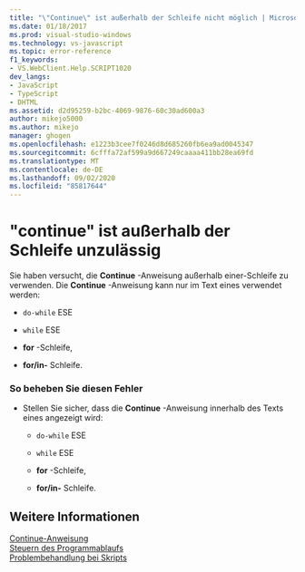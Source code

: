 ```yaml
---
title: "\"Continue\" ist außerhalb der Schleife nicht möglich | Microsoft-Dokumentation"
ms.date: 01/18/2017
ms.prod: visual-studio-windows
ms.technology: vs-javascript
ms.topic: error-reference
f1_keywords:
- VS.WebClient.Help.SCRIPT1020
dev_langs:
- JavaScript
- TypeScript
- DHTML
ms.assetid: d2d95259-b2bc-4069-9876-60c30ad600a3
author: mikejo5000
ms.author: mikejo
manager: ghogen
ms.openlocfilehash: e1223b3cee7f0246d8d685260fb6ea9ad0045347
ms.sourcegitcommit: 6cfffa72af599a9d667249caaaa411bb28ea69fd
ms.translationtype: MT
ms.contentlocale: de-DE
ms.lasthandoff: 09/02/2020
ms.locfileid: "85817644"
---
```

# <a name="cant-have-continue-outside-of-loop"></a>"continue" ist außerhalb der Schleife unzulässig
Sie haben versucht, die **Continue** -Anweisung außerhalb einer-Schleife zu verwenden. Die **Continue** -Anweisung kann nur im Text eines verwendet werden:  
  
- `do-while` ESE  
  
- `while` ESE  
  
- **for** -Schleife,  
  
- **for/in-** Schleife.  
  
### <a name="to-correct-this-error"></a>So beheben Sie diesen Fehler  
  
- Stellen Sie sicher, dass die **Continue** -Anweisung innerhalb des Texts eines angezeigt wird:  
  
  - `do-while` ESE  

  - `while` ESE  

  - **for** -Schleife,  

  - **for/in-** Schleife.  
  
## <a name="see-also"></a>Weitere Informationen  
 [Continue-Anweisung](../../javascript/reference/continue-statement-javascript.md)   
 [Steuern des Programmablaufs](../../javascript/controlling-program-flow-javascript.md)   
 [Problembehandlung bei Skripts](../../javascript/advanced/troubleshooting-your-scripts-javascript.md)
